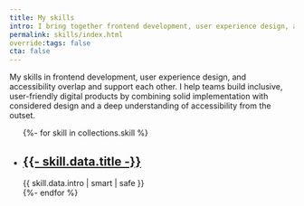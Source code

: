 ```yaml
---
title: My skills
intro: I bring together frontend development, user experience design, and accessibility to help teams build thoughtful, inclusive digital products.
permalink: skills/index.html
override:tags: false
cta: false
---
```


My skills in frontend development, user experience design, and accessibility overlap and support each other. I help teams build inclusive, user-friendly digital products by combining solid implementation with considered design and a deep understanding of accessibility from the outset.

<div class="highlight-boxes">
    <ul>
    {%- for skill in collections.skill %}
        <li>
            <h2>
                <a href="{{ skill.url  | replace(".html", "") }}">
                    {{- skill.data.title -}}
                </a>
            </h2>
            {{ skill.data.intro | smart | safe }}
        </li>
    {%- endfor %}
    </ul>
</div>
